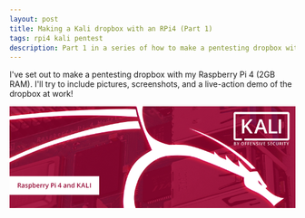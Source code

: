 ```yaml
---
layout: post
title: Making a Kali dropbox with an RPi4 (Part 1)
tags: rpi4 kali pentest
description: Part 1 in a series of how to make a pentesting dropbox with Kali Linux on a Raspberry Pi 4.
---
```


I've set out to make a pentesting dropbox with my Raspberry Pi 4 (2GB RAM). I'll try to include pictures, screenshots, and a live-action demo of the dropbox at work!

![Kali for RPi4](/images/kali-raspberry-pi-4.png)
